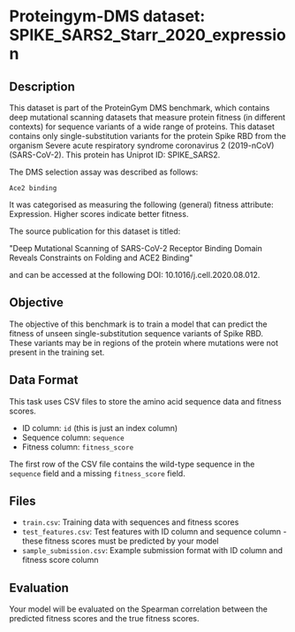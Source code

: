 
# Proteingym-DMS dataset: SPIKE_SARS2_Starr_2020_expression

## Description

This dataset is part of the ProteinGym DMS benchmark, which contains deep mutational scanning datasets that measure
protein fitness (in different contexts) for sequence variants of a wide range of proteins. This dataset contains
only single-substitution variants for the protein Spike RBD from the organism Severe acute respiratory syndrome coronavirus 2 (2019-nCoV) (SARS-CoV-2). This protein has Uniprot ID: SPIKE_SARS2. 

The DMS selection assay was described as follows: 

    Ace2 binding

It was categorised as measuring the following (general) fitness attribute: Expression. Higher scores indicate better fitness.

The source publication for this dataset is titled: 

"Deep Mutational Scanning of SARS-CoV-2 Receptor Binding Domain Reveals Constraints on Folding and ACE2 Binding"

and can be accessed at the following DOI: 10.1016/j.cell.2020.08.012.

## Objective

The objective of this benchmark is to train a model that can predict the fitness of unseen single-substitution sequence variants of Spike RBD.
These variants may be in regions of the protein where mutations were not present in the training set.

## Data Format

This task uses CSV files to store the amino acid sequence data and fitness scores.
- ID column: `id` (this is just an index column)
- Sequence column: `sequence`
- Fitness column: `fitness_score`

The first row of the CSV file contains the wild-type sequence in the `sequence` field and a missing `fitness_score` field.

## Files

- `train.csv`: Training data with sequences and fitness scores
- `test_features.csv`: Test features with ID column and sequence column - these fitness scores must be predicted by your model
- `sample_submission.csv`: Example submission format with ID column and fitness score column

## Evaluation

Your model will be evaluated on the Spearman correlation between the predicted fitness scores and the true fitness scores.
